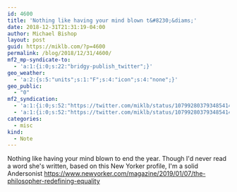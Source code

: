 ```yaml
---
id: 4600
title: 'Nothing like having your mind blown t&#8230;&diams;'
date: 2018-12-31T21:31:19-04:00
author: Michael Bishop
layout: post
guid: https://miklb.com/?p=4600
permalink: /blog/2018/12/31/4600/
mf2_mp-syndicate-to:
  - 'a:1:{i:0;s:22:"bridgy-publish_twitter";}'
geo_weather:
  - 'a:2:{s:5:"units";s:1:"F";s:4:"icon";s:4:"none";}'
geo_public:
  - "0"
mf2_syndication:
  - 'a:1:{i:0;s:52:"https://twitter.com/miklb/status/1079928037934854148";}'
  - 'a:1:{i:0;s:52:"https://twitter.com/miklb/status/1079928037934854148";}'
categories:
  - misc
kind:
  - Note
---
```

Nothing like having your mind blown to end the year. Though I'd never read a word she's written, based on this New Yorker profile, I'm a solid Andersonist   <https://www.newyorker.com/magazine/2019/01/07/the-philosopher-redefining-equality>